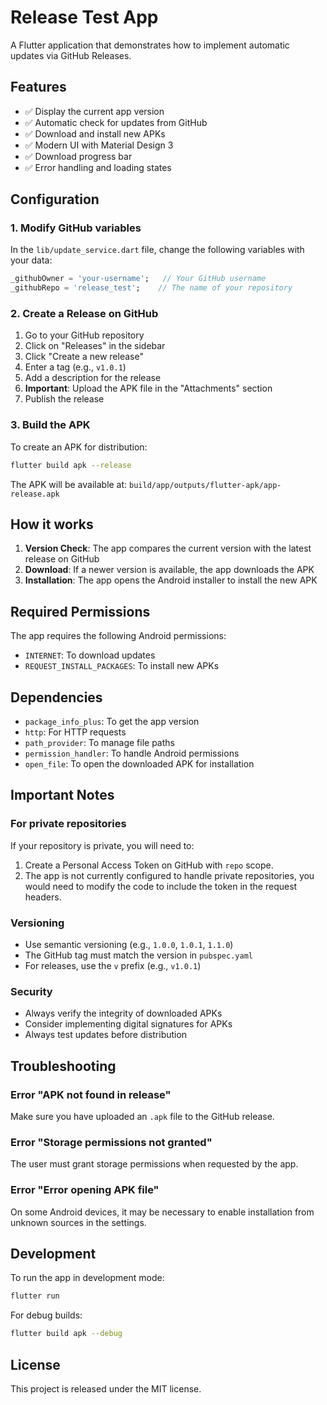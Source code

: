 # Release Test App

A Flutter application that demonstrates how to implement automatic updates via GitHub Releases.

## Features

- ✅ Display the current app version
- ✅ Automatic check for updates from GitHub
- ✅ Download and install new APKs
- ✅ Modern UI with Material Design 3
- ✅ Download progress bar
- ✅ Error handling and loading states

## Configuration

### 1. Modify GitHub variables

In the `lib/update_service.dart` file, change the following variables with your data:

```dart
_githubOwner = 'your-username';   // Your GitHub username
_githubRepo = 'release_test';    // The name of your repository
```

### 2. Create a Release on GitHub

1. Go to your GitHub repository
2. Click on "Releases" in the sidebar
3. Click "Create a new release"
4. Enter a tag (e.g., `v1.0.1`)
5. Add a description for the release
6. **Important**: Upload the APK file in the "Attachments" section
7. Publish the release

### 3. Build the APK

To create an APK for distribution:

```bash
flutter build apk --release
```

The APK will be available at: `build/app/outputs/flutter-apk/app-release.apk`

## How it works

1.  **Version Check**: The app compares the current version with the latest release on GitHub
2.  **Download**: If a newer version is available, the app downloads the APK
3.  **Installation**: The app opens the Android installer to install the new APK

## Required Permissions

The app requires the following Android permissions:
- `INTERNET`: To download updates
- `REQUEST_INSTALL_PACKAGES`: To install new APKs

## Dependencies

- `package_info_plus`: To get the app version
- `http`: For HTTP requests
- `path_provider`: To manage file paths
- `permission_handler`: To handle Android permissions
- `open_file`: To open the downloaded APK for installation

## Important Notes

### For private repositories
If your repository is private, you will need to:
1. Create a Personal Access Token on GitHub with `repo` scope.
2. The app is not currently configured to handle private repositories, you would need to modify the code to include the token in the request headers.

### Versioning
- Use semantic versioning (e.g., `1.0.0`, `1.0.1`, `1.1.0`)
- The GitHub tag must match the version in `pubspec.yaml`
- For releases, use the `v` prefix (e.g., `v1.0.1`)

### Security
- Always verify the integrity of downloaded APKs
- Consider implementing digital signatures for APKs
- Always test updates before distribution

## Troubleshooting

### Error "APK not found in release"
Make sure you have uploaded an `.apk` file to the GitHub release.

### Error "Storage permissions not granted"
The user must grant storage permissions when requested by the app.

### Error "Error opening APK file"
On some Android devices, it may be necessary to enable installation from unknown sources in the settings.

## Development

To run the app in development mode:

```bash
flutter run
```

For debug builds:

```bash
flutter build apk --debug
```

## License

This project is released under the MIT license.
